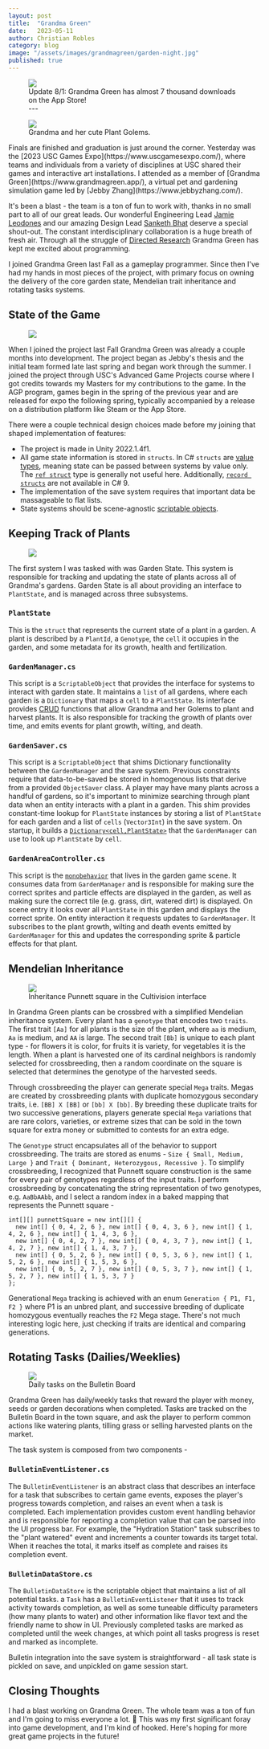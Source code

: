 ```yaml
---
layout: post
title:  "Grandma Green"
date:   2023-05-11
author: Christian Robles
category: blog
image: "/assets/images/grandmagreen/garden-night.jpg"
published: true
---
```


<figure>
  <img src="/assets/images/grandmagreen/appstore-downloads.jpg" class="no-shadow"/>
  <figcaption>Update 8/1: Grandma Green has almost 7 thousand downloads on the App Store!</figcaption>
  <figcaption>---</figcaption>
</figure>

<figure>
  <img src="/assets/images/grandmagreen/garden-night.jpg" />
  <figcaption>Grandma and her cute Plant Golems.</figcaption>
</figure>
Finals are finished and graduation is just around the corner. Yesterday was the [2023 USC Games Expo](https://www.uscgamesexpo.com/), where teams and individuals from a variety of disciplines at USC shared their games and interactive art installations. I attended as a member of [Grandma Green](https://www.grandmagreen.app/), a virtual pet and gardening simulation game led by [Jebby Zhang](https://www.jebbyzhang.com/).

It's been a blast - the team is a ton of fun to work with, thanks in no small part to all of our great leads. Our wonderful Engineering Lead [Jamie Leodones](https://www.linkedin.com/in/jamie-leodones-a4800a238/) and our amazing Design Lead [Sanketh Bhat](https://www.linkedin.com/in/sanketh-bhat/) deserve a special shout-out. The constant interdisciplinary collaboration is a huge breath of fresh air. Through all the struggle of [Directed Research](/blog/2022/11/17/directed-research.html) Grandma Green has kept me excited about programming.

I joined Grandma Green last Fall as a gameplay programmer. Since then I've had my hands in most pieces of the project, with primary focus on owning the delivery of the core garden state, Mendelian trait inheritance and rotating tasks systems.

## State of the Game

<figure>
  <img src="/assets/images/grandmagreen/lets-play.jpg" />
</figure>

When I joined the project last Fall Grandma Green was already a couple months into development. The project began as Jebby's thesis and the initial team formed late last spring and began work through the summer. I joined the project through USC's Advanced Game Projects course where I got credits towards my Masters for my contributions to the game. In the AGP program, games begin in the spring of the previous year and are released for expo the following spring, typically accompanied by a release on a distribution platform like Steam or the App Store.

There were a couple technical design choices made before my joining that shaped implementation of features:
- The project is made in Unity 2022.1.4f1.
- All game state information is stored in `structs`. In C# `structs` are [value types](https://learn.microsoft.com/en-us/dotnet/csharp/language-reference/builtin-types/value-types), meaning state can be passed between systems by value only. The [`ref struct`](https://learn.microsoft.com/en-us/dotnet/csharp/language-reference/builtin-types/ref-struct) type is generally not useful here. Additionally, [`record structs`](https://learn.microsoft.com/en-us/dotnet/csharp/language-reference/builtin-types/record) are not available in C# 9.
- The implementation of the save system requires that important data be massageable to flat lists.
- State systems should be scene-agnostic [scriptable objects](https://docs.unity3d.com/Manual/class-ScriptableObject.html).

## Keeping Track of Plants

<figure>
  <img class="no-shadow" src="/assets/images/grandmagreen/flowers.jpg" />
</figure>

The first system I was tasked with was Garden State. This system is responsible for tracking and updating the state of plants across all of Grandma's gardens. Garden State is all about providing an interface to `PlantState`, and is managed across three subsystems.

### `PlantState`

This is the `struct` that represents the current state of a plant in a garden. A plant is described by a `PlantId`, a `Genotype`, the `cell` it occupies in the garden, and some metadata for its growth, health and fertilization.

### `GardenManager.cs`

This script is a `ScriptableObject` that provides the interface for systems to interact with garden state. It maintains a `list` of all gardens, where each garden is a `Dictionary` that maps a `cell` to a `PlantState`. Its interface provides [CRUD](https://en.wikipedia.org/wiki/Create,_read,_update_and_delete) functions that allow Grandma and her Golems to plant and harvest plants. It is also responsible for tracking the growth of plants over time, and emits events for plant growth, wilting, and death.

### `GardenSaver.cs`

This script is a `ScriptableObject` that shims Dictionary functionality between the `GardenManager` and the save system. Previous constraints require that data-to-be-saved be stored in homogenous lists that derive from a provided `ObjectSaver` class. A player may have many plants across a handful of gardens, so it's important to minimize searching through plant data when an entity interacts with a plant in a garden. This shim provides constant-time lookup for `PlantState` instances by storing a list of `PlantState` for each garden and a list of `cells` (`Vector3Int`) in the save system. On startup, it builds a [`Dictionary<cell,PlantState>`](https://learn.microsoft.com/en-us/dotnet/api/system.collections.generic.dictionary-2?view=net-7.0) that the `GardenManager` can use to look up `PlantState` by `cell`.

### `GardenAreaController.cs`

This script is the [`monobehavior`](https://docs.unity3d.com/ScriptReference/MonoBehaviour.html) that lives in the garden game scene. It consumes data from `GardenManager` and is responsible for making sure the correct sprites and particle effects are displayed in the garden, as well as making sure the correct tile (e.g. grass, dirt, watered dirt) is displayed. On scene entry it looks over all `PlantState` in this garden and displays the correct sprite. On entity interaction it requests updates to `GardenManager`. It subscribes to the plant growth, wilting and death events emitted by `GardenManager` for this and updates the corresponding sprite & particle effects for that plant.

## Mendelian Inheritance

<figure>
  <img src="/assets/images/grandmagreen/cultivision.jpg" />
  <figcaption>Inheritance Punnett square in the Cultivision interface</figcaption>
</figure>

In Grandma Green plants can be crossbred with a simplified Mendelian inheritance system. Every plant has a `genotype` that encodes two `traits`. The first trait `[Aa]` for all plants is the size of the plant, where `aa` is medium, `Aa` is medium, and `AA` is large. The second trait `[Bb]` is unique to each plant type - for flowers it is color, for fruits it is variety, for vegetables it is the length. When a plant is harvested one of its cardinal neighbors is randomly selected for crossbreeding, then a random coordinate on the  square is selected that determines the genotype of the harvested seeds.

Through crossbreeding the player can generate special `Mega` traits. Megas are created by crossbreeding plants with duplicate homozygous secondary traits, i.e. `[BB] X [BB]` or `[bb] X [bb]`. By breeding these duplicate traits for two successive generations, players generate special `Mega` variations that are rare colors, varieties, or extreme sizes that can be sold in the town square for extra money or submitted to contests for an extra edge.

The `Genotype` struct encapsulates all of the behavior to support crossbreeding. The traits are stored as enums - `Size { Small, Medium, Large }` and `Trait { Dominant, Heterozygous, Recessive }`. To simplify crossbreeding, I recognized that Punnett square construction is the same for every pair of genotypes regardless of the input traits. I perform crossbreeding by concatenating the string representation of two genotypes, e.g. `AaBbAAbb`, and I select a random index in a baked mapping that represents the Punnett square -

```
int[][] punnettSquare = new int[][] {
  new int[] { 0, 4, 2, 6 }, new int[] { 0, 4, 3, 6 }, new int[] { 1, 4, 2, 6 }, new int[] { 1, 4, 3, 6 },
  new int[] { 0, 4, 2, 7 }, new int[] { 0, 4, 3, 7 }, new int[] { 1, 4, 2, 7 }, new int[] { 1, 4, 3, 7 },
  new int[] { 0, 5, 2, 6 }, new int[] { 0, 5, 3, 6 }, new int[] { 1, 5, 2, 6 }, new int[] { 1, 5, 3, 6 },
  new int[] { 0, 5, 2, 7 }, new int[] { 0, 5, 3, 7 }, new int[] { 1, 5, 2, 7 }, new int[] { 1, 5, 3, 7 }
};
```

Generational `Mega` tracking is achieved with an enum `Generation { P1, F1, F2 }` where P1 is an unbred plant, and successive breeding of duplicate homozygous eventually reaches the `F2` Mega stage. There's not much interesting logic here, just checking if traits are identical and comparing generations.

## Rotating Tasks (Dailies/Weeklies)

<figure>
  <img src="/assets/images/grandmagreen/bulletin-board.jpg" />
  <figcaption>Daily tasks on the Bulletin Board</figcaption>
</figure>

Grandma Green has daily/weekly tasks that reward the player with money, seeds or garden decorations when completed. Tasks are tracked on the Bulletin Board in the town square, and ask the player to perform common actions like watering plants, tilling grass or selling harvested plants on the market.

The task system is composed from two components -

### `BulletinEventListener.cs`

The `BulletinEventListener` is an abstract class that describes an interface for a task that subscribes to certain game events, exposes the player's progress towards completion, and raises an event when a task is completed. Each implementation provides custom event handling behavior and is responsible for reporting a completion value that can be parsed into the UI progress bar. For example, the "Hydration Station" task subscribes to the "plant watered" event and increments a counter towards its target total. When it reaches the total, it marks itself as complete and raises its completion event.

### `BulletinDataStore.cs`

The `BulletinDataStore` is the scriptable object that maintains a list of all potential tasks. a `Task` has a `BulletinEventListener` that it uses to track activity towards completion, as well as some tuneable difficulty parameters (how many plants to water) and other information like flavor text and the friendly name to show in UI. Previously completed tasks are marked as completed until the week changes, at which point all tasks progress is reset and marked as incomplete.

Bulletin integration into the save system is straightforward - all task state is pickled on save, and unpickled on game session start.

## Closing Thoughts

I had a blast working on Grandma Green. The whole team was a ton of fun and I'm going to miss everyone a lot. 🥲 This was my first significant foray into game development, and I'm kind of hooked. Here's hoping for more great game projects in the future!

